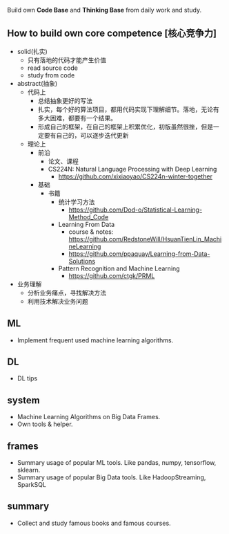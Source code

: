 Build own **Code Base** and **Thinking Base** from daily work and study.


## How to build own core competence [核心竞争力]
- solid(扎实)
    - 只有落地的代码才能产生价值
    - read source code
    - study from code
- abstract(抽象)
    - 代码上
        - 总结抽象更好的写法
        - 扎实，每个好的算法项目，都用代码实现下理解细节。落地，无论有多大困难，都要有一个结果。
        - 形成自己的框架，在自己的框架上积累优化，初版虽然很挫，但是一定要有自己的，可以逐步迭代更新
    - 理论上
        - 前沿
            - 论文、课程
            - CS224N: Natural Language Processing with Deep Learning
                - https://github.com/xixiaoyao/CS224n-winter-together
        - 基础
            - 书籍
                - 统计学习方法
                    - https://github.com/Dod-o/Statistical-Learning-Method_Code
                - Learning From Data
                    - course & notes: https://github.com/RedstoneWill/HsuanTienLin_MachineLearning
                    - https://github.com/ppaquay/Learning-from-Data-Solutions
                - Pattern Recognition and Machine Learning
                    - https://github.com/ctgk/PRML
- 业务理解
    - 分析业务痛点，寻找解决方法
    - 利用技术解决业务问题
    
## ML
- Implement frequent used machine learning algorithms.

## DL
- DL tips

## system
- Machine Learning Algorithms on Big Data Frames.
- Own tools & helper.

## frames
- Summary usage of popular ML tools. Like pandas, numpy, tensorflow, sklearn.
- Summary usage of popular Big Data tools. Like HadoopStreaming, SparkSQL

## summary
- Collect and study famous books and famous courses.
